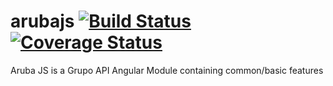 # arubajs [![Build Status](https://travis-ci.org/grupoapi/arubajs.svg?branch=master)](https://travis-ci.org/grupoapi/arubajs)[![Coverage Status](https://coveralls.io/repos/grupoapi/arubajs/badge.svg?branch=master)](https://coveralls.io/r/grupoapi/arubajs?branch=master)
Aruba JS is a Grupo API Angular Module containing common/basic features
